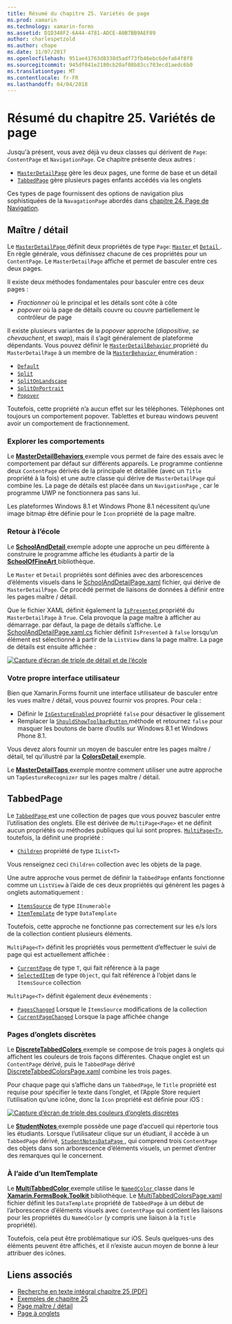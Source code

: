 ```yaml
---
title: Résumé du chapitre 25. Variétés de page
ms.prod: xamarin
ms.technology: xamarin-forms
ms.assetid: D1D348F2-6A44-4781-ADCE-A0B7BB9AEF89
author: charlespetzold
ms.author: chape
ms.date: 11/07/2017
ms.openlocfilehash: 951ae41763d8338d5adf73fb46ebc6defa64f8f8
ms.sourcegitcommit: 945df041e2180cb20af08b83cc703ecd1aedc6b0
ms.translationtype: MT
ms.contentlocale: fr-FR
ms.lasthandoff: 04/04/2018
---
```

# <a name="summary-of-chapter-25-page-varieties"></a>Résumé du chapitre 25. Variétés de page

Jusqu'à présent, vous avez déjà vu deux classes qui dérivent de `Page`: `ContentPage` et `NavigationPage`. Ce chapitre présente deux autres :

- [`MasterDetailPage`](https://developer.xamarin.com/api/type/Xamarin.Forms.MasterDetailPage/) gère les deux pages, une forme de base et un détail
- [`TabbedPage`](https://developer.xamarin.com/api/type/Xamarin.Forms.TabbedPage/) gère plusieurs pages enfants accédés via les onglets

Ces types de page fournissent des options de navigation plus sophistiquées de la `NavagationPage` abordés dans [chapitre 24. Page de Navigation](~/xamarin-forms/creating-mobile-apps-xamarin-forms/summaries/chapter24.md).

## <a name="master-and-detail"></a>Maître / détail

Le [ `MasterDetailPage` ](https://developer.xamarin.com/api/type/Xamarin.Forms.MasterDetailPage/) définit deux propriétés de type `Page`: [ `Master` ](https://developer.xamarin.com/api/property/Xamarin.Forms.MasterDetailPage.Master/) et [ `Detail` ](https://developer.xamarin.com/api/property/Xamarin.Forms.MasterDetailPage.Detail/). En règle générale, vous définissez chacune de ces propriétés pour un `ContentPage`. Le `MasterDetailPage` affiche et permet de basculer entre ces deux pages.

Il existe deux méthodes fondamentales pour basculer entre ces deux pages :

- *Fractionner* où le principal et les détails sont côte à côte
- *popover* où la page de détails couvre ou couvre partiellement le contrôleur de page

Il existe plusieurs variantes de la *popover* approche (*diapositive*, *se chevauchent*, et *swap*), mais il s’agit généralement de plateforme dépendants. Vous pouvez définir le [ `MasterDetailBehavior` ](https://developer.xamarin.com/api/property/Xamarin.Forms.MasterDetailPage.MasterBehavior/) propriété du `MasterDetailPage` à un membre de la [ `MasterBehavior` ](https://developer.xamarin.com/api/type/Xamarin.Forms.MasterBehavior/) énumération :

- [`Default`](https://developer.xamarin.com/api/field/Xamarin.Forms.MasterBehavior.Default/)
- [`Split`](https://developer.xamarin.com/api/field/Xamarin.Forms.MasterBehavior.Split/)
- [`SplitOnLandscape`](https://developer.xamarin.com/api/field/Xamarin.Forms.MasterBehavior.SplitOnLandscape/)
- [`SplitOnPortrait`](https://developer.xamarin.com/api/field/Xamarin.Forms.MasterBehavior.SplitOnPortrait/)
- [`Popover`](https://developer.xamarin.com/api/field/Xamarin.Forms.MasterBehavior.Popover/)

Toutefois, cette propriété n’a aucun effet sur les téléphones. Téléphones ont toujours un comportement popover. Tablettes et bureau windows peuvent avoir un comportement de fractionnement.

### <a name="exploring-the-behaviors"></a>Explorer les comportements

Le [ **MasterDetailBehaviors** ](https://github.com/xamarin/xamarin-forms-book-samples/tree/master/Chapter25/MasterDetailBehaviors) exemple vous permet de faire des essais avec le comportement par défaut sur différents appareils. Le programme contienne deux `ContentPage` dérivés de la principale et détaillée (avec un `Title` propriété à la fois) et une autre classe qui dérive de `MasterDetailPage` qui combine les. La page de détails est placée dans un `NavigationPage` , car le programme UWP ne fonctionnera pas sans lui.

Les plateformes Windows 8.1 et Windows Phone 8.1 nécessitent qu’une image bitmap être définie pour le `Icon` propriété de la page maître.

### <a name="back-to-school"></a>Retour à l’école

Le [ **SchoolAndDetail** ](https://github.com/xamarin/xamarin-forms-book-samples/tree/master/Chapter25/SchoolAndDetail) exemple adopte une approche un peu différente à construire le programme affiche les étudiants à partir de la [ **SchoolOfFineArt** ](https://github.com/xamarin/xamarin-forms-book-samples/tree/master/Libraries/SchoolOfFineArt) bibliothèque.

Le `Master` et `Detail` propriétés sont définies avec des arborescences d’éléments visuels dans le [SchoolAndDetailPage.xaml](https://github.com/xamarin/xamarin-forms-book-samples/blob/master/Chapter25/SchoolAndDetail/SchoolAndDetail/SchoolAndDetail/SchoolAndDetailPage.xaml) fichier, qui dérive de `MasterDetailPage`. Ce procédé permet de liaisons de données à définir entre les pages maître / détail.

Que le fichier XAML définit également la [ `IsPresented` ](https://developer.xamarin.com/api/property/Xamarin.Forms.MasterDetailPage.IsPresented/) propriété du `MasterDetailPage` à `True`. Cela provoque la page maître à afficher au démarrage. par défaut, la page de détails s’affiche. Le [SchoolAndDetailPage.xaml.cs](https://github.com/xamarin/xamarin-forms-book-samples/blob/master/Chapter25/SchoolAndDetail/SchoolAndDetail/SchoolAndDetail/SchoolAndDetailPage.xaml.cs) fichier définit `IsPresented` à `false` lorsqu’un élément est sélectionné à partir de la `ListView` dans la page maître. La page de détails est ensuite affichée :

[![Capture d’écran de triple de détail et de l’école](images/ch25fg09-small.png "Page à partir d’un MasterDetailPage")](images/ch25fg09-large.png#lightbox "Page à partir d’un MasterDetailPage")

### <a name="your-own-user-interface"></a>Votre propre interface utilisateur

Bien que Xamarin.Forms fournit une interface utilisateur de basculer entre les vues maître / détail, vous pouvez fournir vos propres. Pour cela :

- Définir le [ `IsGestureEnabled` ](https://developer.xamarin.com/api/property/Xamarin.Forms.MasterDetailPage.IsGestureEnabled/) propriété `false` pour désactiver le glissement
- Remplacer la [ `ShouldShowToolbarButton` ](https://developer.xamarin.com/api/member/Xamarin.Forms.MasterDetailPage.ShouldShowToolbarButton()/) méthode et retournez `false` pour masquer les boutons de barre d’outils sur Windows 8.1 et Windows Phone 8.1.

Vous devez alors fournir un moyen de basculer entre les pages maître / détail, tel qu’illustré par la [ **ColorsDetail** ](https://github.com/xamarin/xamarin-forms-book-samples/tree/master/Chapter25/ColorsDetails) exemple.

Le [ **MasterDetailTaps** ](https://github.com/xamarin/xamarin-forms-book-samples/tree/master/Chapter25/MasterDetailTaps) exemple montre comment utiliser une autre approche un `TapGestureRecognizer` sur les pages maître / détail.

## <a name="tabbedpage"></a>TabbedPage

Le [ `TabbedPage` ](https://developer.xamarin.com/api/type/Xamarin.Forms.TabbedPage/) est une collection de pages que vous pouvez basculer entre l’utilisation des onglets. Elle est dérivée de `MultiPage<Page>` et ne définit aucun propriétés ou méthodes publiques qui lui sont propres. [`MultiPage<T>`](https://developer.xamarin.com/api/type/Xamarin.Forms.MultiPage%3CT%3E/), toutefois, la définit une propriété :

- [`Children`](https://developer.xamarin.com/api/property/Xamarin.Forms.MultiPage%3CT%3E.Children/) propriété de type `IList<T>`

Vous renseignez ceci `Children` collection avec les objets de la page.

Une autre approche vous permet de définir la `TabbedPage` enfants fonctionne comme un `ListView` à l’aide de ces deux propriétés qui génèrent les pages à onglets automatiquement :

- [`ItemsSource`](https://developer.xamarin.com/api/property/Xamarin.Forms.MultiPage%3CT%3E.ItemsSource/) de type `IEnumerable`
- [`ItemTemplate`](https://developer.xamarin.com/api/property/Xamarin.Forms.MultiPage%3CT%3E.ItemTemplate/) de type `DataTemplate`

Toutefois, cette approche ne fonctionne pas correctement sur les e/s lors de la collection contient plusieurs éléments.

`MultiPage<T>` définit les propriétés vous permettent d’effectuer le suivi de page qui est actuellement affichée :

- [`CurrentPage`](https://developer.xamarin.com/api/property/Xamarin.Forms.MultiPage%3CT%3E.CurrentPage/) de type `T`, qui fait référence à la page
- [`SelectedItem`](https://developer.xamarin.com/api/property/Xamarin.Forms.MultiPage%3CT%3E.SelectedItem/) de type `Object`, qui fait référence à l’objet dans le `ItemsSource` collection

`MultiPage<T>` définit également deux événements :

- [`PagesChanged`](https://developer.xamarin.com/api/event/Xamarin.Forms.MultiPage%3CT%3E.PagesChanged/) Lorsque le `ItemsSource` modifications de la collection
- [`CurrentPageChanged`](https://developer.xamarin.com/api/event/Xamarin.Forms.MultiPage%3CT%3E.CurrentPageChanged/) Lorsque la page affichée change

### <a name="discrete-tab-pages"></a>Pages d’onglets discrètes

Le [ **DiscreteTabbedColors** ](https://github.com/xamarin/xamarin-forms-book-samples/tree/master/Chapter25/DiscreteTabbedColors) exemple se compose de trois pages à onglets qui affichent les couleurs de trois façons différentes. Chaque onglet est un `ContentPage` dérivé, puis le `TabbedPage` dérivé [DiscreteTabbedColorsPage.xaml](https://github.com/xamarin/xamarin-forms-book-samples/blob/master/Chapter25/DiscreteTabbedColors/DiscreteTabbedColors/DiscreteTabbedColors/DiscreteTabbedColorsPage.xaml) combine les trois pages.

Pour chaque page qui s’affiche dans un `TabbedPage`, le `Title` propriété est requise pour spécifier le texte dans l’onglet, et l’Apple Store requiert l’utilisation qu’une icône, donc la `Icon` propriété est définie pour iOS :

[![Capture d’écran de triple des couleurs d’onglets discrètes](images/ch25fg13-small.png "TabbedPage")](images/ch25fg13-large.png#lightbox "TabbedPage")

Le [ **StudentNotes** ](https://github.com/xamarin/xamarin-forms-book-samples/tree/master/Chapter25/StudentNotes) exemple possède une page d’accueil qui répertorie tous les étudiants. Lorsque l’utilisateur clique sur un étudiant, il accède à un `TabbedPage` dérivé, [ `StudentNotesDataPage` ](https://github.com/xamarin/xamarin-forms-book-samples/blob/master/Chapter25/StudentNotes/StudentNotes/StudentNotes/StudentNotesDataPage.xaml), qui comprend trois `ContentPage` des objets dans son arborescence d’éléments visuels, un permet d’entrer des remarques qui le concernent.

### <a name="using-an-itemtemplate"></a>À l’aide d’un ItemTemplate

Le [ **MultiTabbedColor** ](https://github.com/xamarin/xamarin-forms-book-samples/tree/master/Chapter25/MultiTabbedColors) exemple utilise le [ `NamedColor` ](https://github.com/xamarin/xamarin-forms-book-samples/blob/master/Libraries/Xamarin.FormsBook.Toolkit/Xamarin.FormsBook.Toolkit/NamedColor.cs) classe dans le [ **Xamarin.FormsBook.Toolkit** ](https://github.com/xamarin/xamarin-forms-book-samples/tree/master/Libraries/Xamarin.FormsBook.Toolkit) bibliothèque. Le [MultiTabbedColorsPage.xaml](https://github.com/xamarin/xamarin-forms-book-samples/blob/master/Chapter25/MultiTabbedColors/MultiTabbedColors/MultiTabbedColors/MultiTabbedColorsPage.xaml) fichier définit les `DataTemplate` propriété de `TabbedPage` à un début de l’arborescence d’éléments visuels avec `ContentPage` qui contient les liaisons pour les propriétés du `NamedColor` (y compris une liaison à la `Title` propriété).

Toutefois, cela peut être problématique sur iOS. Seuls quelques-uns des éléments peuvent être affichés, et il n’existe aucun moyen de bonne à leur attribuer des icônes.



## <a name="related-links"></a>Liens associés

- [Recherche en texte intégral chapitre 25 (PDF)](https://download.xamarin.com/developer/xamarin-forms-book/XamarinFormsBook-Ch25-Apr2016.pdf)
- [Exemples de chapitre 25](https://github.com/xamarin/xamarin-forms-book-samples/tree/master/Chapter25)
- [Page maître / détail](~/xamarin-forms/app-fundamentals/navigation/master-detail-page.md)
- [Page à onglets](~/xamarin-forms/app-fundamentals/navigation/tabbed-page.md)
